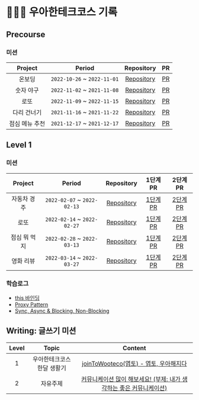 # 🏃🏻‍♂️ 우아한테크코스 기록

## Precourse

### 미션

| Project | Period | Repository | PR |
|:---:|:---:|:---:|:---:|
|온보딩|`2022-10-26` ~ `2022-11-01`|[Repository](https://github.com/yeopto/javascript-onboarding/tree/yeopto)|[PR](https://github.com/woowacourse-precourse/javascript-onboarding/pull/118)|
|숫자 야구|`2022-11-02` ~ `2021-11-08`|[Repository](https://github.com/yeopto/javascript-baseball/tree/yeopto)|[PR](https://github.com/woowacourse-precourse/javascript-baseball/pull/88)|
|로또|`2022-11-09` ~ `2022-11-15`|[Repository](https://github.com/yeopto/javascript-lotto-precourse/tree/yeopto)|[PR](https://github.com/woowacourse-precourse/javascript-lotto/pull/206)|
|다리 건너기|`2021-11-16` ~ `2021-11-22`|[Repository](https://github.com/yeopto/javascript-bridge/tree/yeopto)|[PR](https://github.com/woowacourse-precourse/javascript-bridge/pull/10)|
|점심 메뉴 추천|`2021-12-17` ~ `2021-12-17`|[Repository](https://github.com/yeopto/javascript-menu/tree/after_test)|[PR](https://github.com/woowacourse-precourse/javascript-menu/pull/103)|

## Level 1

### 미션

| Project | Period | Repository | 1단계 PR | 2단계 PR |
|:-----:|:-----:|:-----:|:-----:|:-----:|
|자동차 경주 <br>|`2022-02-07` ~ `2022-02-13`|[Repository](https://github.com/woowacourse/javascript-racingcar/tree/yeopto)|[1단계 PR](https://github.com/woowacourse/javascript-racingcar/pull/167)|[2단계 PR](https://github.com/woowacourse/javascript-racingcar/pull/207)|
|로또 <br>|`2022-02-14` ~ `2022-02-27`|[Repository](https://github.com/woowacourse/javascript-lotto/tree/yeopto)|[1단계 PR](https://github.com/woowacourse/javascript-lotto/pull/203)|[2단계 PR](https://github.com/woowacourse/javascript-lotto/pull/221)|
|점심 뭐 먹지 <br>|`2022-02-28` ~ `2022-03-13`|[Repository](https://github.com/woowacourse/javascript-lunch/tree/yeopto)|[1단계 PR](https://github.com/woowacourse/javascript-lunch/pull/17)|[2단계 PR](https://github.com/woowacourse/javascript-lunch/pull/71)|
|영화 리뷰 <br>|`2022-03-14` ~ `2022-03-27`|[Repository](https://github.com/woowacourse/javascript-movie-review/tree/yeopto)|[1단계 PR](https://github.com/woowacourse/javascript-movie-review/pull/45)|[2단계 PR](https://github.com/woowacourse/javascript-movie-review/pull/65)|

### 학습로그

- [this 바인딩](https://prolog.techcourse.co.kr/studylogs/2611)
- [Proxy Pattern](https://prolog.techcourse.co.kr/studylogs/2790)
- [Sync, Async & Blocking, Non-Blocking](https://prolog.techcourse.co.kr/studylogs/2941)

## Writing: 글쓰기 미션

| Level | Topic | Content |
|:-----:|:-----:|:-----:|
|1 <br>|우아한테크코스 한달 생활기|[joinToWooteco(엽토) - 엽토, 우아해지다](https://github.com/yeopto/woowa-writing-5/blob/yeopto/level1.md)|
|2 <br>|자유주제|[커뮤니케이션 많이 해보세요! (부제: 내가 생각하는 좋은 커뮤니케이션)](https://github.com/yeopto/woowa-writing-5/blob/yeopto/level2.md)|
